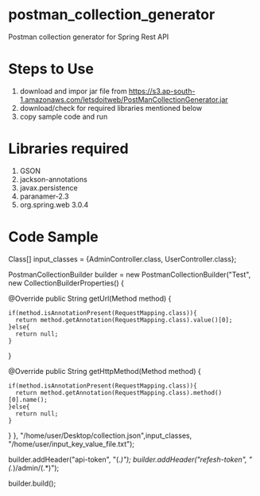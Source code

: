 # postman_collection_generator
Postman collection generator for Spring Rest API

# Steps to Use
1. download and impor jar file from https://s3.ap-south-1.amazonaws.com/letsdoitweb/PostManCollectionGenerator.jar
2. download/check for required libraries mentioned below
3. copy sample code and run


# Libraries required
1. GSON
2. jackson-annotations
3. javax.persistence
4. paranamer-2.3
5. org.spring.web 3.0.4



# Code Sample

Class[] input_classes = {AdminController.class, UserController.class};

PostmanCollectionBuilder builder  = new PostmanCollectionBuilder("Test", new CollectionBuilderProperties() {

  @Override
  public String getUrl(Method method) {

    if(method.isAnnotationPresent(RequestMapping.class)){
      return method.getAnnotation(RequestMapping.class).value()[0];
    }else{
      return null;
    }
  }

  @Override
  public String getHttpMethod(Method method) {
    
    if(method.isAnnotationPresent(RequestMapping.class)){
      return method.getAnnotation(RequestMapping.class).method()[0].name();
    }else{
      return null;
    }
  }
}, "/home/user/Desktop/collection.json",input_classes, "/home/user/input_key_value_file.txt");

builder.addHeader("api-token", "(.*)");
builder.addHeader("refesh-token", "(.*)/admin/(.*)");


builder.build();

